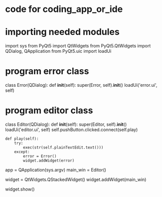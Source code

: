 # code for coding_app_or_ide

# importing needed modules
import sys
from PyQt5 import QtWidgets
from PyQt5.QtWidgets import QDialog, QApplication
from PyQt5.uic import loadUi

# program error class
class Error(QDialog):
    def __init__(self):
        super(Error, self).__init__()
        loadUi('error.ui', self)

# program editor class
class Editor(QDialog):
    def __init__(self):
        super(Editor, self).__init__()
        loadUi('editor.ui', self)
        self.pushButton.clicked.connect(self.play)

    def play(self):
        try:
            exec(str(self.plainTextEdit.text()))
        except:
            error = Error()
            widget.addWidget(error)


app = QApplication(sys.argv)
main_win = Editor()

widget = QtWidgets.QStackedWidget()
widget.addWidget(main_win)

widget.show()
